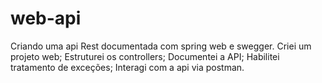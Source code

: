 # web-api
Criando uma api Rest documentada com spring web e swegger.
Criei um projeto web;
Estruturei os controllers;
Documentei a API;
Habilitei tratamento de exceções;
Interagi com a api via postman.
